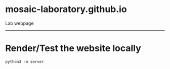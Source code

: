 # mosaic-laboratory.github.io
Lab webpage

---

# Render/Test the website locally
```
python3 -m server
```
